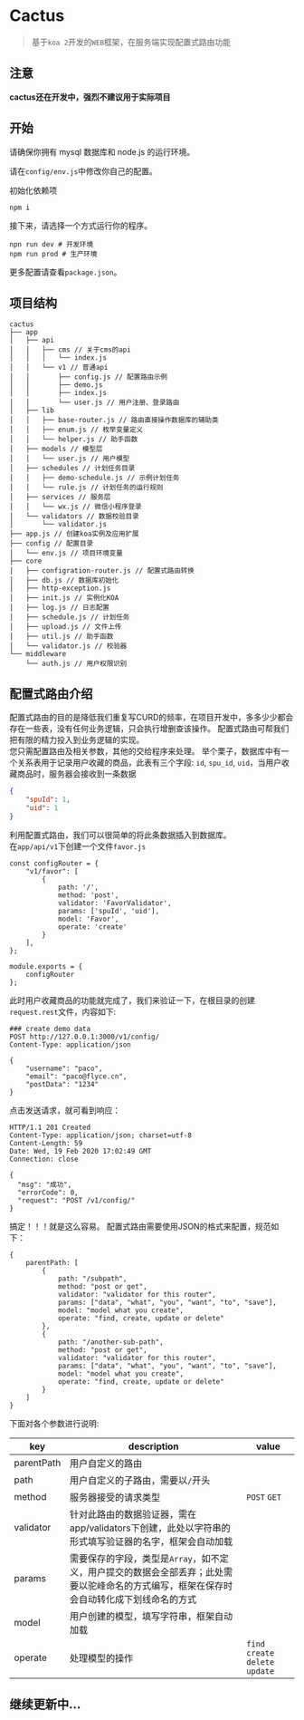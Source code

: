 # Cactus

> 基于`koa 2`开发的`WEB`框架，在服务端实现配置式路由功能

## 注意

**cactus还在开发中，强烈不建议用于实际项目**

## 开始

请确保你拥有 mysql 数据库和 node.js 的运行环境。

请在`config/env.js`中修改你自己的配置。

初始化依赖项
```shell script
npm i
```

接下来，请选择一个方式运行你的程序。

```shell script
npn run dev # 开发环境
npm run prod # 生产环境
```
更多配置请查看`package.json`。

## 项目结构
```shell script
cactus
├── app
│   ├── api
│   │   ├── cms // 关于cms的api
│   │   │   └── index.js
│   │   └── v1 // 普通api
│   │       ├── config.js // 配置路由示例
│   │       ├── demo.js
│   │       ├── index.js
│   │       └── user.js // 用户注册、登录路由
│   ├── lib 
│   │   ├── base-router.js // 路由直接操作数据库的辅助类
│   │   ├── enum.js // 枚举变量定义
│   │   └── helper.js // 助手函数
│   ├── models // 模型层
│   │   └── user.js // 用户模型
│   ├── schedules // 计划任务目录
│   │   ├── demo-schedule.js // 示例计划任务
│   │   └── rule.js // 计划任务的运行规则
│   ├── services // 服务层
│   │   └── wx.js // 微信小程序登录
│   └── validators // 数据校验目录
│       └── validator.js
├── app.js // 创建koa实例及应用扩展
├── config // 配置目录
│   └── env.js // 项目环境变量
├── core
│   ├── configration-router.js // 配置式路由转换
│   ├── db.js // 数据库初始化
│   ├── http-exception.js
│   ├── init.js // 实例化KOA
│   ├── log.js // 日志配置
│   ├── schedule.js // 计划任务
│   ├── upload.js // 文件上传
│   ├── util.js // 助手函数
│   └── validator.js // 校验器
└── middleware
    └── auth.js // 用户权限识别
```

## 配置式路由介绍
配置式路由的目的是降低我们重复写CURD的频率，在项目开发中，多多少少都会存在一些表，没有任何业务逻辑，只会执行增删查该操作。  配置式路由可帮我们把有限的精力投入到业务逻辑的实现。  
您只需配置路由及相关参数，其他的交给程序来处理。
举个栗子，数据库中有一个关系表用于记录用户收藏的商品，此表有三个字段: `id`, `spu_id`, `uid`，当用户收藏商品时，服务器会接收到一条数据
```json
{
    "spuId": 1,
    "uid": 1
}
```
利用配置式路由，我们可以很简单的将此条数据插入到数据库。  
在`app/api/v1`下创建一个文件`favor.js`
```
const configRouter = {
    "v1/favor": [
        {
            path: '/',
            method: 'post',
            validator: 'FavorValidator',
            params: ['spuId', 'uid'],
            model: 'Favor',
            operate: 'create'
        }
    ],
};

module.exports = {
    configRouter
};
```
此时用户收藏商品的功能就完成了，我们来验证一下，在根目录的创建`request.rest`文件，内容如下:
```http request
### create demo data
POST http://127.0.0.1:3000/v1/config/
Content-Type: application/json

{
    "username": "paco",
    "email": "paco@flyce.cn",
    "postData": "1234"
}
```
点击发送请求，就可看到响应：
```
HTTP/1.1 201 Created
Content-Type: application/json; charset=utf-8
Content-Length: 59
Date: Wed, 19 Feb 2020 17:02:49 GMT
Connection: close

{
  "msg": "成功",
  "errorCode": 0,
  "request": "POST /v1/config/"
}
```
搞定！！！就是这么容易。
配置式路由需要使用JSON的格式来配置，规范如下：
```
{
    parentPath: [
        {
            path: "/subpath",
            method: "post or get",
            validator: "validator for this router",
            params: ["data", "what", "you", "want", "to", "save"],
            model: "model what you create",
            operate: "find, create, update or delete"
        },
        {
            path: "/another-sub-path",
            method: "post or get",
            validator: "validator for this router",
            params: ["data", "what", "you", "want", "to", "save"],
            model: "model what you create",
            operate: "find, create, update or delete"
        }
    ]
}
```
下面对各个参数进行说明:  

| key  | description | value |
| --- | --- | --- |
| parentPath | 用户自定义的路由 | 
| path | 用户自定义的子路由，需要以`/`开头 | |
| method | 服务器接受的请求类型 | `POST` `GET` |
| validator|  针对此路由的数据验证器，需在app/validators下创建，此处以字符串的形式填写验证器的名字，框架会自动加载 | |
| params | 需要保存的字段，类型是`Array`，如不定义，用户提交的数据会全部丢弃；此处需要以驼峰命名的方式编写，框架在保存时会自动转化成下划线命名的方式 | 
| model | 用户创建的模型，填写字符串，框架自动加载 | 
| operate | 处理模型的操作 | `find` `create` `delete` `update`

## 继续更新中...